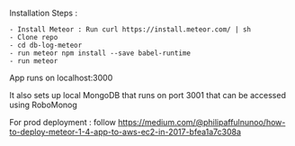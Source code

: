 Installation Steps :

    - Install Meteor : Run curl https://install.meteor.com/ | sh
    - Clone repo
    - cd db-log-meteor
    - run meteor npm install --save babel-runtime
    - run meteor

App runs on localhost:3000

It also sets up local MongoDB that runs on port 3001
that can be accessed using RoboMonog

For prod deployment : follow https://medium.com/@philipaffulnunoo/how-to-deploy-meteor-1-4-app-to-aws-ec2-in-2017-bfea1a7c308a